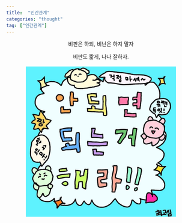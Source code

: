 ```yaml
---
title:  "인간관계"
categories: "thought"
tag: ["인간관계"]
---
```


<p align="center">
비판은 하되, 비난은 하지 말자

<p align="center">
비판도 짧게, 나나 잘하자.

<br>
<br>

<img src="/images/되는거하자.jpg" width=400>
